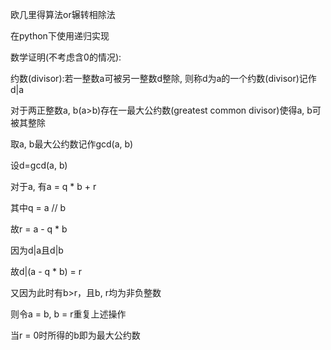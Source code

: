 欧几里得算法or辗转相除法

在python下使用递归实现


数学证明(不考虑含0的情况):

约数(divisor):若一整数a可被另一整数d整除, 则称d为a的一个约数(divisor)记作d|a

对于两正整数a, b(a>b)存在一最大公约数(greatest common divisor)使得a, b可被其整除

取a, b最大公约数记作gcd(a, b)

设d=gcd(a, b)

对于a, 有a = q * b + r

其中q = a // b

故r = a - q * b

因为d|a且d|b

故d|(a - q * b) = r

又因为此时有b>r，且b, r均为非负整数

则令a = b, b = r重复上述操作

当r = 0时所得的b即为最大公约数
